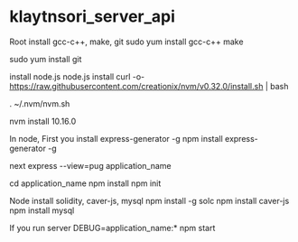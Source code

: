 # klaytnsori_server_api
Root install gcc-c++, make, git
sudo yum install gcc-c++ make

sudo yum install git

install node.js
node.js install
curl -o- https://raw.githubusercontent.com/creationix/nvm/v0.32.0/install.sh | bash

. ~/.nvm/nvm.sh

nvm install 10.16.0

In node,
First you install express-generator -g
npm install express-generator -g

next
express --view=pug application_name

cd application_name
npm install
npm init

Node install solidity, caver-js, mysql
npm install -g solc
npm install caver-js
npm install mysql



If you run server
DEBUG=application_name:* npm start

